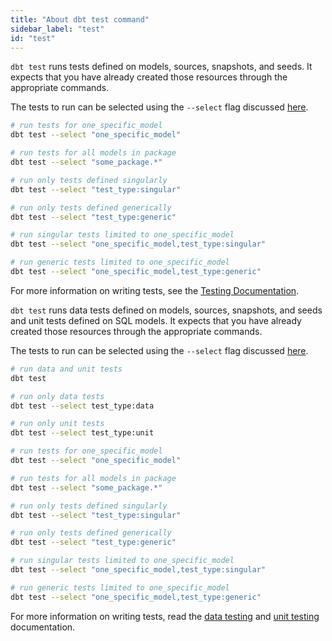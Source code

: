 ```yaml
---
title: "About dbt test command"
sidebar_label: "test"
id: "test"
---
```

<VersionBlock lastVersion="1.7">

`dbt test` runs tests defined on models, sources, snapshots, and seeds. It expects that you have already created those resources through the appropriate commands.

The tests to run can be selected using the `--select` flag discussed [here](/reference/node-selection/syntax).

```bash
# run tests for one_specific_model
dbt test --select "one_specific_model"

# run tests for all models in package
dbt test --select "some_package.*"

# run only tests defined singularly
dbt test --select "test_type:singular"

# run only tests defined generically
dbt test --select "test_type:generic"

# run singular tests limited to one_specific_model
dbt test --select "one_specific_model,test_type:singular"

# run generic tests limited to one_specific_model
dbt test --select "one_specific_model,test_type:generic"
```

For more information on writing tests, see the [Testing Documentation](/docs/build/tests).

</VersionBlock>

<VersionBlock firstVersion="1.8">

`dbt test` runs data tests defined on models, sources, snapshots, and seeds and unit tests defined on SQL models. It expects that you have already created those resources through the appropriate commands.

The tests to run can be selected using the `--select` flag discussed [here](/reference/node-selection/syntax).

```bash
# run data and unit tests
dbt test

# run only data tests
dbt test --select test_type:data

# run only unit tests
dbt test --select test_type:unit

# run tests for one_specific_model
dbt test --select "one_specific_model"

# run tests for all models in package
dbt test --select "some_package.*"

# run only tests defined singularly
dbt test --select "test_type:singular"

# run only tests defined generically
dbt test --select "test_type:generic"

# run singular tests limited to one_specific_model
dbt test --select "one_specific_model,test_type:singular"

# run generic tests limited to one_specific_model
dbt test --select "one_specific_model,test_type:generic"
```

For more information on writing tests, read the [data testing](/docs/build/tests) and [unit testing](/docs/build/unit-tests) documentation.

</VersionBlock>



